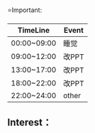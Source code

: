 ⭐Important: 

| TimeLine    | Event |
| ----------- | ----- |
| 00:00~09:00 | 睡觉    |
| 09:00~12:00 | 改PPT  |
| 13:00~17:00 | 改PPT  |
| 18:00~22:00 | 改PPT  |
| 22:00~24:00 | other |

Interest：
- 

